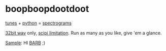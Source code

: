 # boopboopdootdoot
[tunes](https://github.com/mrpotatocode/boopboopdootdoot/blob/main/wav/12.%20Star%20Song.IMG.wav) + [python](https://github.com/mrpotatocode/boopboopdootdoot/blob/main/any-spec.ipynb) = [spectrograms](https://en.wikipedia.org/wiki/Spectrogram)

[32bit wav](https://www.sounddevices.com/32-bit-float-files-explained/) only, [scipi limitation](https://docs.scipy.org/doc/scipy/reference/generated/scipy.io.wavfile.read.html). Run as many as you like, give 'em a glance.

[Sample](https://github.com/mrpotatocode/boopboopdootdoot/blob/main/img/12.%20Star%20Song.IMG.wav.png): HI [BARB](https://en.wikipedia.org/wiki/Barbara_Payton) ;) 
